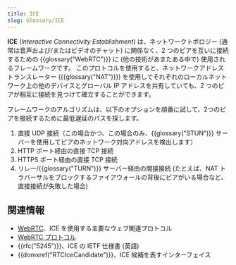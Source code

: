 ```yaml
---
title: ICE
slug: Glossary/ICE
---
```

**ICE** (_Interactive Connectivity Establishment_) は、ネットワークトポロジー (通常は音声および/またはビデオのチャット) に関係なく、2 つのピアを互いに接続するための {{glossary("WebRTC")}} に (他の技術があまたある中で) 使用されるフレームワークです。 このプロトコルを使用すると、ネットワークアドレストランスレーター ({{glossary("NAT")}}) を使用してそれぞれのローカルネットワーク上の他のデバイスとグローバル IP アドレスを共有していても、2 つのピアが相互に接続を見つけて確立することができます。

フレームワークのアルゴリズムは、以下のオプションを順番に試して、2つのピアを接続するために最低遅延のパスを探します。

1. 直接 UDP 接続（この場合かつ、この場合のみ、{{glossary("STUN")}} サーバーを使用してピアのネットワーク対向アドレスを検出します）
2. HTTP ポート経由の直接 TCP 接続
3. HTTPS ポート経由の直接 TCP 接続
4. リレー/{{glossary("TURN")}} サーバー経由の間接接続 (たとえば、NAT トラバーサルをブロックするファイアウォールの背後にピアがいる場合など、直接接続が失敗した場合)

## 関連情報

- [WebRTC](/ja/docs/Web/API/WebRTC_API)、ICE を使用する主要なウェブ関連プロトコル
- [WebRTC プロトコル](/ja/docs/Web/API/WebRTC_API/Protocols)
- {{rfc("5245")}}、ICE の IETF 仕様書 (英語)
- {{domxref("RTCIceCandidate")}}、ICE 候補を表すインターフェイス
